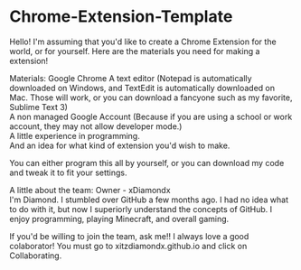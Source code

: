 # Chrome-Extension-Template

Hello! I'm assuming that you'd like to create a Chrome Extension for the world, or for yourself. Here are the materials you need for making a extension!  

Materials:
Google Chrome
A text editor (Notepad is automatically downloaded on Windows, and TextEdit is automatically downloaded on Mac. Those will work, or you can download a fancyone such as my favorite, Sublime Text 3)  
A non managed Google Account (Because if you are using a school or work account, they may not allow developer mode.)  
A little experience in programming.  
And an idea for what kind of extension you'd wish to make.  

You can either program this all by yourself, or you can download my code and tweak it to fit your settings.

A little about the team:
Owner - xDiamondx  
I'm Diamond. I stumbled over GitHub a few months ago. I had no idea what to do with it, but now I superiorly understand the concepts of GitHub. I enjoy programming, playing Minecraft, and overall gaming.  


If you'd be willing to join the team, ask me!! I always love a good colaborator! You must go to xitzdiamondx.github.io and click on Collaborating.

